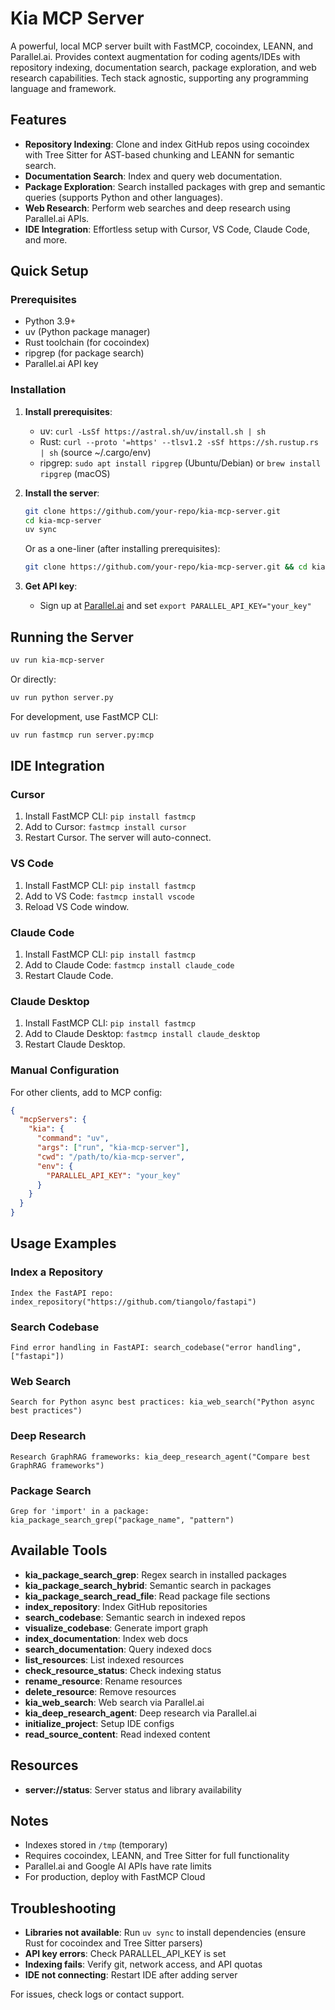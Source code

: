 # Kia MCP Server

A powerful, local MCP server built with FastMCP, cocoindex, LEANN, and Parallel.ai. Provides context augmentation for coding agents/IDEs with repository indexing, documentation search, package exploration, and web research capabilities. Tech stack agnostic, supporting any programming language and framework.

## Features

- **Repository Indexing**: Clone and index GitHub repos using cocoindex with Tree Sitter for AST-based chunking and LEANN for semantic search.
- **Documentation Search**: Index and query web documentation.
- **Package Exploration**: Search installed packages with grep and semantic queries (supports Python and other languages).
- **Web Research**: Perform web searches and deep research using Parallel.ai APIs.
- **IDE Integration**: Effortless setup with Cursor, VS Code, Claude Code, and more.

## Quick Setup

### Prerequisites

- Python 3.9+
- uv (Python package manager)
- Rust toolchain (for cocoindex)
- ripgrep (for package search)
- Parallel.ai API key

### Installation

1. **Install prerequisites**:
    - uv: `curl -LsSf https://astral.sh/uv/install.sh | sh`
    - Rust: `curl --proto '=https' --tlsv1.2 -sSf https://sh.rustup.rs | sh` (source ~/.cargo/env)
    - ripgrep: `sudo apt install ripgrep` (Ubuntu/Debian) or `brew install ripgrep` (macOS)

2. **Install the server**:
    ```bash
    git clone https://github.com/your-repo/kia-mcp-server.git
    cd kia-mcp-server
    uv sync
    ```

   Or as a one-liner (after installing prerequisites):
   ```bash
   git clone https://github.com/your-repo/kia-mcp-server.git && cd kia-mcp-server && uv sync
   ```

5. **Get API key**:
    - Sign up at [Parallel.ai](https://platform.parallel.ai) and set `export PARALLEL_API_KEY="your_key"`

## Running the Server

```bash
uv run kia-mcp-server
```

Or directly:
```bash
uv run python server.py
```

For development, use FastMCP CLI:
```bash
uv run fastmcp run server.py:mcp
```

## IDE Integration

### Cursor

1. Install FastMCP CLI: `pip install fastmcp`
2. Add to Cursor: `fastmcp install cursor`
3. Restart Cursor. The server will auto-connect.

### VS Code

1. Install FastMCP CLI: `pip install fastmcp`
2. Add to VS Code: `fastmcp install vscode`
3. Reload VS Code window.

### Claude Code

1. Install FastMCP CLI: `pip install fastmcp`
2. Add to Claude Code: `fastmcp install claude_code`
3. Restart Claude Code.

### Claude Desktop

1. Install FastMCP CLI: `pip install fastmcp`
2. Add to Claude Desktop: `fastmcp install claude_desktop`
3. Restart Claude Desktop.

### Manual Configuration

For other clients, add to MCP config:

```json
{
  "mcpServers": {
    "kia": {
      "command": "uv",
      "args": ["run", "kia-mcp-server"],
      "cwd": "/path/to/kia-mcp-server",
      "env": {
        "PARALLEL_API_KEY": "your_key"
      }
    }
  }
}
```

## Usage Examples

### Index a Repository
```
Index the FastAPI repo: index_repository("https://github.com/tiangolo/fastapi")
```

### Search Codebase
```
Find error handling in FastAPI: search_codebase("error handling", ["fastapi"])
```

### Web Search
```
Search for Python async best practices: kia_web_search("Python async best practices")
```

### Deep Research
```
Research GraphRAG frameworks: kia_deep_research_agent("Compare best GraphRAG frameworks")
```

### Package Search
```
Grep for 'import' in a package: kia_package_search_grep("package_name", "pattern")
```

## Available Tools

- **kia_package_search_grep**: Regex search in installed packages
- **kia_package_search_hybrid**: Semantic search in packages
- **kia_package_search_read_file**: Read package file sections
- **index_repository**: Index GitHub repositories
- **search_codebase**: Semantic search in indexed repos
- **visualize_codebase**: Generate import graph
- **index_documentation**: Index web docs
- **search_documentation**: Query indexed docs
- **list_resources**: List indexed resources
- **check_resource_status**: Check indexing status
- **rename_resource**: Rename resources
- **delete_resource**: Remove resources
- **kia_web_search**: Web search via Parallel.ai
- **kia_deep_research_agent**: Deep research via Parallel.ai
- **initialize_project**: Setup IDE configs
- **read_source_content**: Read indexed content

## Resources

- **server://status**: Server status and library availability

## Notes

- Indexes stored in `/tmp` (temporary)
- Requires cocoindex, LEANN, and Tree Sitter for full functionality
- Parallel.ai and Google AI APIs have rate limits
- For production, deploy with FastMCP Cloud

## Troubleshooting

- **Libraries not available**: Run `uv sync` to install dependencies (ensure Rust for cocoindex and Tree Sitter parsers)
- **API key errors**: Check PARALLEL_API_KEY is set
- **Indexing fails**: Verify git, network access, and API quotas
- **IDE not connecting**: Restart IDE after adding server

For issues, check logs or contact support.